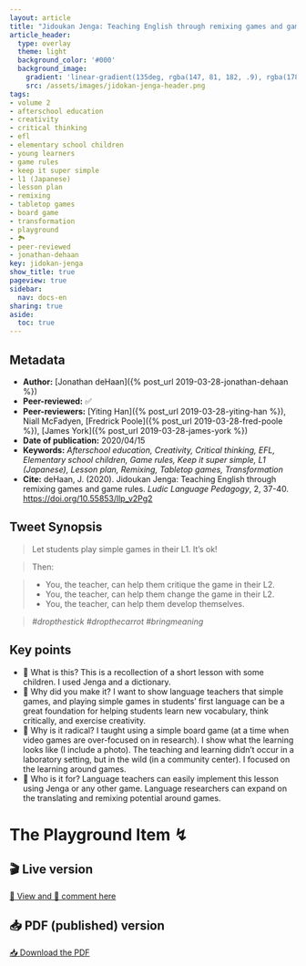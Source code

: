 ```yaml
---
layout: article
title: "Jidoukan Jenga: Teaching English through remixing games and game rules"
article_header:
  type: overlay
  theme: light
  background_color: '#000'
  background_image:
    gradient: 'linear-gradient(135deg, rgba(147, 81, 182, .9), rgba(178, 236, 145 , .9))'
    src: /assets/images/jidokan-jenga-header.png
tags:
- volume 2
- afterschool education
- creativity
- critical thinking
- efl
- elementary school children
- young learners
- game rules
- keep it super simple
- l1 (Japanese)
- lesson plan
- remixing
- tabletop games
- board game
- transformation
- playground
- 🏞
- peer-reviewed
- jonathan-dehaan
key: jidokan-jenga
show_title: true
pageview: true
sidebar:
  nav: docs-en
sharing: true
aside:
  toc: true
---
```


<meta name="citation_title" content="Jidoukan Jenga: Teaching English through remixing games and game rules">
<meta name="citation_author" content="deHaan, Jonathan">
<meta name="citation_publication_date" content="2020/04/15">
<meta name="citation_journal_title" content="Ludic Language Pedagogy">
<meta name="citation_volume" content="2">
<meta name="citation_firstpage" content="37">
<meta name="citation_lastpage" content="40">
<meta name="citation_pdf_url" content="http://www.llpjournal.org/assets/publication-pdfs/deHaan-jidokan-jenga.pdf">

<!--more-->

## Metadata

- **Author:** [Jonathan deHaan]({% post_url 2019-03-28-jonathan-dehaan %})
- **Peer-reviewed:** ✅
- **Peer-reviewers:** [Yiting Han]({% post_url 2019-03-28-yiting-han %}), Niall McFadyen, [Fredrick Poole]({% post_url 2019-03-28-fred-poole %}), [James York]({% post_url 2019-03-28-james-york %})
- **Date of publication:** 2020/04/15
- **Keywords:** *Afterschool education, Creativity, Critical thinking, EFL, Elementary school children, Game rules, Keep it super simple, L1 (Japanese), Lesson plan, Remixing, Tabletop games, Transformation*
- **Cite:** deHaan, J. (2020). Jidoukan Jenga: Teaching English through remixing games and game rules. *Ludic Language Pedagogy*, 2, 37-40. https://doi.org/10.55853/llp_v2Pg2


## Tweet Synopsis 

> Let students play simple games in their L1. It’s ok! 

> Then:

> - You, the teacher, can help them critique the game in their L2.
> - You, the teacher, can help them change the game in their L2.
> - You, the teacher, can help them develop themselves.
 
> *#dropthestick #dropthecarrot #bringmeaning*



## Key points

- 📍 What is this? This is a recollection of a short lesson with some children. I used Jenga and a dictionary.
- 📍 Why did you make it? I want to show language teachers that simple games, and playing simple games in students’ first language can be a great foundation for helping students learn new vocabulary, think critically, and exercise creativity.
- 📍 Why is it radical? I taught using a simple board game (at a time when video games are over-focused on in research). I show what the learning looks like (I include a photo). The teaching and learning didn’t occur in a laboratory setting, but in the wild (in a community center). I focused on the learning around games.
- 📍 Who is it for? Language teachers can easily implement this lesson using Jenga or any other game. Language researchers can expand on the translating and remixing potential around games.

# The Playground Item ↯

## 🎬 Live version

<a class="button button--success button--rounded button--lg" href="https://docs.google.com/document/d/1-IdG-Cqag9U90mgKtcC9aC02fyn38eIeC1piOrSg9Gg/edit?usp=sharing">👀 View and 📝 comment here </a> 

## 📥 PDF (published) version

<a class="button button--action button--rounded button--lg" href="/assets/publication-pdfs/deHaan-jidokan-jenga.pdf"><i class="fas fa-file-download"></i> 📥 Download the PDF </a>